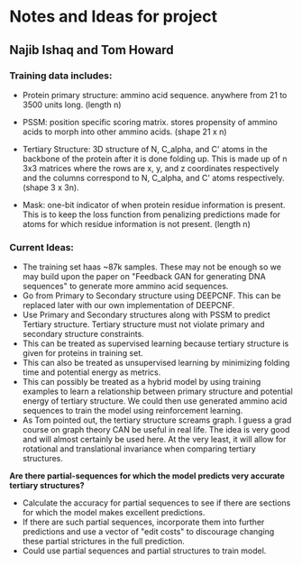 # Notes and Ideas for project
## Najib Ishaq and Tom Howard

### Training data includes:
* Protein primary structure: ammino acid sequence. anywhere from 21 to 3500 units long. (length n)

* PSSM: position specific scoring matrix. stores propensity of ammino acids to morph into other ammino acids. (shape 21 x n)

* Tertiary Structure: 3D structure of N, C_alpha, and C' atoms in the backbone of the protein after it is done folding up. This is made up of n 3x3 matrices where the rows are x, y, and z coordinates respectively and the columns correspond to N, C_alpha, and C' atoms respectively. (shape 3 x 3n).

* Mask: one-bit indicator of when protein residue information is present. This is to keep the loss function from penalizing predictions made for atoms for which residue information is not present. (length n)

### Current Ideas:
* The training set haas ~87k samples. These may not be enough so we may build upon the paper on "Feedback GAN for generating DNA sequences" to generate more ammino acid sequences.
* Go from Primary to Secondary structure using DEEPCNF. This can be replaced later with our own implementation of DEEPCNF.
* Use Primary and Secondary structures along with PSSM to predict Tertiary structure. Tertiary structure must not violate primary and secondary structure constraints. 
* This can be treated as supervised learning because tertiary structure is given for proteins in training set.
* This can also be treated as unsupervised learning by minimizing folding time and potential energy as metrics.
* This can possibly be treated as a hybrid model by using training examples to learn a relationship between primary structure and potential energy of tertiary structure. We could then use generated ammino acid sequences to train the model using reinforcement learning.
* As Tom pointed out, the tertiary structure screams graph. I guess a grad course on graph theory CAN be useful in real life. The idea is very good and will almost certainly be used here. At the very least, it will allow for rotational and translational invariance when comparing tertiary structures.

**Are there partial-sequences for which the model predicts very accurate tertiary structures?**
* Calculate the accuracy for partial sequences to see if there are sections for which the model makes excellent predictions.
* If there are such partial sequences, incorporate them into further predictions and use a vector of "edit costs" to discourage changing these partial strictures in the full prediction.
* Could use partial sequences and partial structures to train model.
